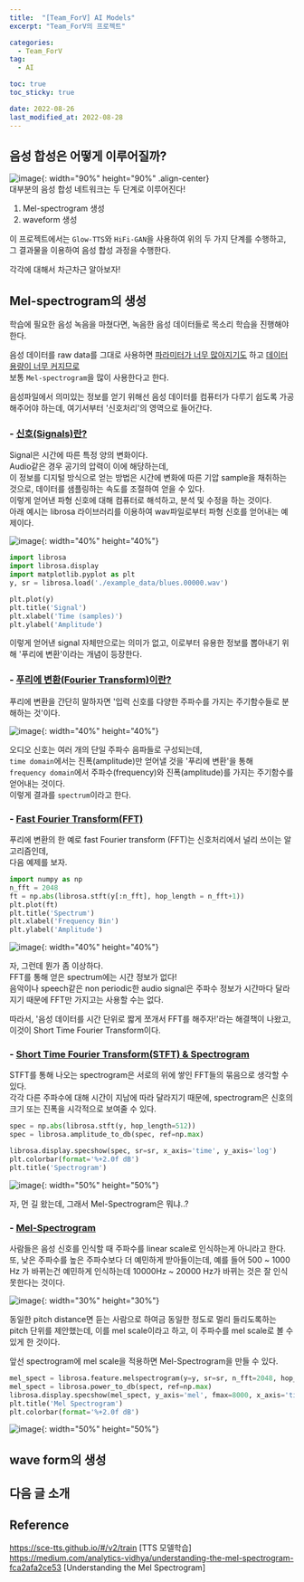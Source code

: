 ```yaml
---
title:  "[Team_ForV] AI Models"
excerpt: "Team_ForV의 프로젝트"

categories:
  - Team_ForV
tag:
  - AI

toc: true
toc_sticky: true

date: 2022-08-26
last_modified_at: 2022-08-28
---
```

## 음성 합성은 어떻게 이루어질까?
![image](/assets/images/Team_ForV/8-0.png){: width="90%" height="90%" .align-center}<br>
대부분의 음성 합성 네트워크는 두 단계로 이루어진다!  

1) Mel-spectrogram 생성  
2) waveform 생성

이 프로젝트에서는 `Glow-TTS`와 `HiFi-GAN`을 사용하여 위의 두 가지 단계를 수행하고, 그 결과물을 이용하여 음성 합성 과정을 수행한다.  

각각에 대해서 차근차근 알아보자!  

## Mel-spectrogram의 생성
학습에 필요한 음성 녹음을 마쳤다면, 녹음한 음성 데이터들로 목소리 학습을 진행해야 한다.  

음성 데이터를 raw data를 그대로 사용하면 <u>파라미터가 너무 많아지기도</u> 하고 <u>데이터 용량이 너무 커지므로</u>  
보통 `Mel-spectrogram`을 많이 사용한다고 한다.  

음성파일에서 의미있는 정보를 얻기 위해선 음성 데이터를 컴퓨터가 다루기 쉽도록 가공해주어야 하는데, 여기서부터 '신호처리'의 영역으로 들어간다.  

### - <u>신호(Signals)란?</u>
Signal은 시간에 따른 특정 양의 변화이다.  
Audio같은 경우 공기의 압력이 이에 해당하는데,  
이 정보를 디지털 방식으로 얻는 방법은 시간에 변화에 따른 기압 sample을 채취하는 것으로, 데이터를 샘플링하는 속도를 조절하여 얻을 수 있다.  
이렇게 얻어낸 파형 신호에 대해 컴퓨터로 해석하고, 분석 및 수정을 하는 것이다.  
아래 예시는 librosa 라이브러리를 이용하여 wav파일로부터 파형 신호를 얻어내는 예제이다.

![image](/assets/images/Team_ForV/8-1.png){: width="40%" height="40%"}<br>
```python
import librosa
import librosa.display
import matplotlib.pyplot as plt
y, sr = librosa.load('./example_data/blues.00000.wav')

plt.plot(y)
plt.title('Signal')
plt.xlabel('Time (samples)')
plt.ylabel('Amplitude')
```

이렇게 얻어낸 signal 자체만으로는 의미가 없고, 이로부터 유용한 정보를 뽑아내기 위해 '푸리에 변환'이라는 개념이 등장한다.

### - <u>푸리에 변환(Fourier Transform)이란?</u>
푸리에 변환을 간단히 말하자면 '입력 신호를 다양한 주파수를 가지는 주기함수들로 분해하는 것'이다.  

![image](/assets/images/Team_ForV/8-2.png){: width="40%" height="40%"}<br>

오디오 신호는 여러 개의 단일 주파수 음파들로 구성되는데,  
`time domain`에서는 진폭(amplitude)만 얻어낼 것을 '푸리에 변환'을 통해  
`frequency domain`에서 주파수(frequency)와 진폭(amplitude)를 가지는 주기함수를 얻어내는 것이다.  
이렇게 결과를 `spectrum`이라고 한다.  

### - <u>Fast Fourier Transform(FFT)</u>
푸리에 변환의 한 예로 fast Fourier transform (FFT)는 신호처리에서 널리 쓰이는 알고리즘인데,  
다음 예제를 보자.  

```python
import numpy as np
n_fft = 2048
ft = np.abs(librosa.stft(y[:n_fft], hop_length = n_fft+1))
plt.plot(ft)
plt.title('Spectrum')
plt.xlabel('Frequency Bin')
plt.ylabel('Amplitude')
```

![image](/assets/images/Team_ForV/8-3.png){: width="40%" height="40%"}<br>

자, 그런데 뭔가 좀 이상하다.  
FFT를 통해 얻은 spectrum에는 시간 정보가 없다!  
음악이나 speech같은 non periodic한 audio signal은 주파수 정보가 시간마다 달라지기 때문에 FFT만 가지고는 사용할 수는 없다.  

따라서, '음성 데이터를 시간 단위로 짧게 쪼개서 FFT를 해주자!'라는 해결책이 나왔고,  
이것이 Short Time Fourier Transform이다.  

### - <u>Short Time Fourier Transform(STFT) & Spectrogram</u>
STFT를 통해 나오는 spectrogram은 서로의 위에 쌓인 FFT들의 묶음으로 생각할 수 있다.  
각각 다른 주파수에 대해 시간이 지남에 따라 달라지기 때문에, spectrogram은 신호의 크기 또는 진폭을 시각적으로 보여줄 수 있다.  

```python
spec = np.abs(librosa.stft(y, hop_length=512))
spec = librosa.amplitude_to_db(spec, ref=np.max)

librosa.display.specshow(spec, sr=sr, x_axis='time', y_axis='log')
plt.colorbar(format='%+2.0f dB')
plt.title('Spectrogram')
```
![image](/assets/images/Team_ForV/8-4.png){: width="50%" height="50%"}<br>

자, 먼 길 왔는데, 그래서 Mel-Spectrogram은 뭐냐..?  

### - <u>Mel-Spectrogram</u>
사람들은 음성 신호를 인식할 때 주파수를 linear scale로 인식하는게 아니라고 한다.  
또, 낮은 주파수를 높은 주파수보다 더 예민하게 받아들이는데, 예를 들어 500 ~ 1000 Hz 가 바뀌는건 예민하게 인식하는데 10000Hz ~ 20000 Hz가 바뀌는 것은 잘 인식 못한다는 것이다.  

![image](/assets/images/Team_ForV/8-5.gif){: width="30%" height="30%"}<br>

동일한 pitch distance면 듣는 사람으로 하여금 동일한 정도로 멀리 들리도록하는 pitch 단위를 제안했는데, 이를 mel scale이라고 하고, 이 주파수를 mel scale로 볼 수 있게 한 것이다.

앞선 spectrogram에 mel scale을 적용하면 Mel-Spectrogram을 만들 수 있다.  

```python
mel_spect = librosa.feature.melspectrogram(y=y, sr=sr, n_fft=2048, hop_length=1024)
mel_spect = librosa.power_to_db(spect, ref=np.max)
librosa.display.specshow(mel_spect, y_axis='mel', fmax=8000, x_axis='time')
plt.title('Mel Spectrogram')
plt.colorbar(format='%+2.0f dB')
```
![image](/assets/images/Team_ForV/8-6.png){: width="50%" height="50%"}<br>

## wave form의 생성


## 다음 글 소개

## Reference
<https://sce-tts.github.io/#/v2/train> [TTS 모델학습]
<https://medium.com/analytics-vidhya/understanding-the-mel-spectrogram-fca2afa2ce53> [Understanding the Mel Spectrogram]<br>
